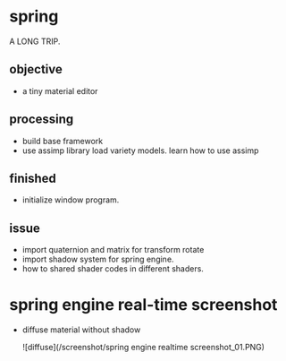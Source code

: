 
# spring

A LONG TRIP.

## objective

- a tiny material editor

## processing

- build base framework 
- use assimp library load variety models. learn how to use assimp

## finished 

- initialize window program.

## issue

- import quaternion and matrix for transform rotate
- import shadow system for spring engine.
- how to shared shader codes in different shaders.

# spring engine real-time screenshot

-   diffuse material without shadow
    
    ![diffuse](/screenshot/spring engine realtime screenshot_01.PNG)
